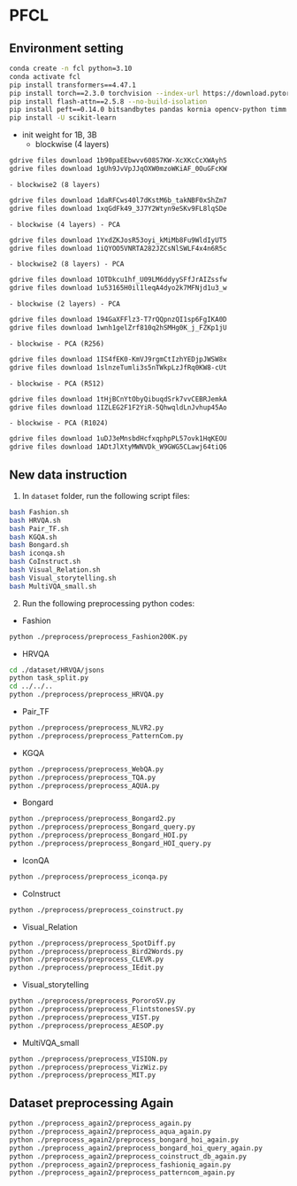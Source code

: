 # PFCL

## Environment setting
```bash
conda create -n fcl python=3.10
conda activate fcl
pip install transformers==4.47.1
pip install torch==2.3.0 torchvision --index-url https://download.pytorch.org/whl/cu118
pip install flash-attn==2.5.8 --no-build-isolation
pip install peft==0.14.0 bitsandbytes pandas kornia opencv-python timm torch_optimizer easydict pycocoevalcap sentencepiece protobuf trl==0.8.6 deepspeed==0.15.2 loguru captum POT jsonlines numpy==1.26.4 accelerate==0.29.3
pip install -U scikit-learn
```

- init weight for 1B, 3B
    - blockwise (4 layers)
```bash
gdrive files download 1b90paEEbwvv608S7KW-XcXKcCcXWAyhS
gdrive files download 1gUh9JvVpJJqOXW0mzoWKiAF_0OuGFcKW
```
    - blockwise2 (8 layers)
```bash
gdrive files download 1daRFCws40l7dKstM6b_takNBF0xShZm7
gdrive files download 1xqGdFk49_3J7Y2Wtyn9eSKv9FL8lqSDe
```
    - blockwise (4 layers) - PCA
```bash
gdrive files download 1YxdZKJosR53oyi_kMiMb8Fu9WldIyUT5
gdrive files download 1iQYOO5VNRTA282JZCsNlSWLF4x4n6R5c
```
    - blockwise2 (8 layers) - PCA
```bash
gdrive files download 1OTDkcu1hf_U09LM6ddyySFfJrAIZssfw
gdrive files download 1u53165H0il1leqA4dyo2k7MFNjd1u3_w
```
    - blockwise (2 layers) - PCA
```bash
gdrive files download 194GaXFFlz3-T7rQQpnzQI1sp6FgIKA0D
gdrive files download 1wnh1gelZrf810q2hSMHg0K_j_FZKp1jU
```

    - blockwise - PCA (R256)
```bash
gdrive files download 1IS4fEK0-KmVJ9rgmCtIzhYEDjpJWSW8x
gdrive files download 1slnzeTumli3s5nTWkpLzJfRq0KW8-cUt
```
    - blockwise - PCA (R512)
```bash
gdrive files download 1tHjBCnYtObyQibuqdSrk7vvCEBRJemkA
gdrive files download 1IZLEG2F1F2YiR-5QhwqldLnJvhup45Ao
```
    - blockwise - PCA (R1024)
```bash
gdrive files download 1uDJ3eMnsbdHcfxqphpPL57ovk1HqKEOU
gdrive files download 1ADtJlXtyMWNVDk_W9GWG5CLawj64tiQ6
```

## New data instruction

1. In `dataset` folder, run the following script files:
```bash
bash Fashion.sh
bash HRVQA.sh
bash Pair_TF.sh
bash KGQA.sh
bash Bongard.sh
bash iconqa.sh
bash CoInstruct.sh
bash Visual_Relation.sh
bash Visual_storytelling.sh
bash MultiVQA_small.sh
```

2. Run the following preprocessing python codes:
- Fashion
```bash
python ./preprocess/preprocess_Fashion200K.py
```
- HRVQA
```bash
cd ./dataset/HRVQA/jsons
python task_split.py
cd ../../..
python ./preprocess/preprocess_HRVQA.py
```
- Pair_TF
```bash
python ./preprocess/preprocess_NLVR2.py
python ./preprocess/preprocess_PatternCom.py
```

- KGQA
```bash
python ./preprocess/preprocess_WebQA.py
python ./preprocess/preprocess_TQA.py
python ./preprocess/preprocess_AQUA.py
```

- Bongard
```bash
python ./preprocess/preprocess_Bongard2.py
python ./preprocess/preprocess_Bongard_query.py
python ./preprocess/preprocess_Bongard_HOI.py
python ./preprocess/preprocess_Bongard_HOI_query.py
```

- IconQA
```bash
python ./preprocess/preprocess_iconqa.py
```

- CoInstruct
```bash
python ./preprocess/preprocess_coinstruct.py
```

- Visual_Relation
```bash
python ./preprocess/preprocess_SpotDiff.py
python ./preprocess/preprocess_Bird2Words.py
python ./preprocess/preprocess_CLEVR.py
python ./preprocess/preprocess_IEdit.py
```

- Visual_storytelling
```bash
python ./preprocess/preprocess_PororoSV.py
python ./preprocess/preprocess_FlintstonesSV.py
python ./preprocess/preprocess_VIST.py
python ./preprocess/preprocess_AESOP.py
```

- MultiVQA_small
```bash
python ./preprocess/preprocess_VISION.py
python ./preprocess/preprocess_VizWiz.py
python ./preprocess/preprocess_MIT.py
```

## Dataset preprocessing Again

```bash
python ./preprocess_again2/preprocess_again.py
python ./preprocess_again2/preprocess_aqua_again.py
python ./preprocess_again2/preprocess_bongard_hoi_again.py
python ./preprocess_again2/preprocess_bongard_hoi_query_again.py
python ./preprocess_again2/preprocess_coinstruct_db_again.py
python ./preprocess_again2/preprocess_fashioniq_again.py
python ./preprocess_again2/preprocess_patterncom_again.py
```